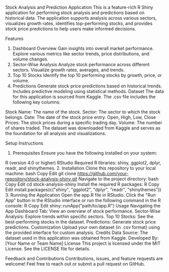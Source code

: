 
Stock Analysis and Prediction Application
This is a feature-rich R Shiny application for performing stock analysis and predictions based on historical data. The application supports analysis across various sectors, visualizes growth rates, identifies top-performing stocks, and provides stock price predictions to help users make informed decisions.

Features
1. Dashboard Overview
Gain insights into overall market performance.
Explore various metrics like sector trends, price distributions, and volume changes.
2. Sector-Wise Analysis
Analyze stock performance across different sectors.
Visualize growth rates, averages, and trends.
3. Top 10 Stocks
Identify the top 10 performing stocks by growth, price, or volume.
4. Predictions
Generate stock price predictions based on historical trends.
Includes predictive modeling using statistical methods.
Dataset
The data for this application is sourced from Kaggle. The .csv file includes the following key columns:

Stock Name: The name of the stock.
Sector: The sector to which the stock belongs.
Date: The date of the stock price entry.
Open, High, Low, Close Prices: The stock prices during a specific trading day.
Volume: The number of shares traded.
The dataset was downloaded from Kaggle and serves as the foundation for all analysis and visualizations.

Setup Instructions
1. Prerequisites
Ensure you have the following installed on your system:

R (version 4.0 or higher)
RStudio
Required R libraries: shiny, ggplot2, dplyr, readr, and shinythemes.
2. Installation
Clone this repository to your local machine:
bash
Copy
Edit
git clone https://github.com/your-repository/stock-analysis-shiny.git
Navigate to the project directory:
bash
Copy
Edit
cd stock-analysis-shiny
Install the required R packages:
R
Copy
Edit
install.packages(c("shiny", "ggplot2", "dplyr", "readr", "shinythemes"))
3. Running the Application
Open the app.R file in RStudio.
Click the "Run App" button in the RStudio interface or run the following command in the R console:
R
Copy
Edit
shiny::runApp("path/to/app.R")
Usage
Navigating the App
Dashboard Tab: View an overview of stock performance.
Sector-Wise Analysis: Explore trends within specific sectors.
Top 10 Stocks: See the best-performing stocks in the dataset.
Predictions: Generate stock price predictions.
Customization
Upload your own dataset (in .csv format) using the provided interface for custom analysis.
Credits
Data Source: The dataset used in this application was obtained from Kaggle.
Developed By: [Your Name or Team Name]
License
This project is licensed under the MIT License. See the LICENSE file for details.

Feedback and Contributions
Contributions, issues, and feature requests are welcome!
Feel free to reach out or submit a pull request on GitHub.
